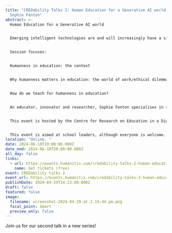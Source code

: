 ```yaml
---
title: "CREDability Talks 2: Human Education for a Generative AI world with Dr
  Sophie Fenton"
abstract: >-
  Human Education for a Generative AI world   


  Emerging intelligent technologies are and will increasingly have a significant impact on how we learn and work as human beings in a mixed and immersive world. In this session for school leaders, Sophie draws on a unique blend of pedagogy, workplace trends and AI ethics to explore why humanness in education matters through a blend of ethical dilemmas and workplace trends. During the session, you will also learn about how we can teach for humanness through education approaches. In this interactive session, school leaders will engage with some key questions for our times: what does it mean to be human in an AI world? How do we educate today’s learners for thriving as humans in an AI workplace?  


  Session focuses: 


  Humanness in education: the context 


  Why humanness matters in education: the world of work/ethical dilemmas 


  How do we teach for humanness in education? 


  An educator, innovator and researcher, Sophie Fenton specialises in school design, curriculum adaptation and pedagogy innovation. After an extensive career in teaching and learning, she went onto co-found and lead an innovative school in Williamstown in 2016. A multi-award winning educator, Sophie has completed a PhD in the Faculty of Education at Monash Uni, with a pedagogical focus on human-centred learning for the emerging cyber-physical world. Highly experienced in ways of work as well as learning and teaching, as a Workplace & Education Strategist at Amicus, Sophie offers a unique blend of the futures of work and education expertise. 


  This event is hosted by the Centre for Research on Education in a Digital Society (CREDS), part of UTS. This event is part of the CREDability Talks series. In 2024, these talks are going to focus on Artificial Intelligence and education. Make sure you follow CREDS for more information. 


  This event is aimed at school leaders, although everyone is welcome. 
location: "Online. "
date: 2024-06-18T19:00:00.000Z
date_end: 2024-06-18T20:00:00.000Z
all_day: false
links:
  - url: https://events.humanitix.com/credability-talks-2-human-education-for-a-generative-ai-world
    name: Get tickets (free)
event: CREDability talks 2
event_url: https://events.humanitix.com/credability-talks-2-human-education-for-a-generative-ai-world
publishDate: 2024-04-29T14:23:00.000Z
draft: false
featured: false
image:
  filename: screenshot-2024-04-29-at-2.19.44 pm.png
  focal_point: Smart
  preview_only: false
---
```

Join us for our second talk in a new series!
